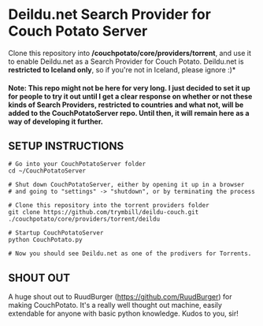 # Deildu.net Search Provider for Couch Potato Server

Clone this repository into **/couchpotato/core/providers/torrent**, and use it 
to enable Deildu.net as a Search Provider for Couch Potato. Deildu.net is 
**restricted to Iceland only**, so if you're not in Iceland, please ignore :)*

#### Note: This repo might not be here for very long. I just decided to set it up for people to try it out until I get a clear response on whether or not these kinds of Search Providers, restricted to countries and what not, will be added to the CouchPotatoServer repo. Until then, it will remain here as a way of developing it further.

SETUP INSTRUCTIONS
---

```
# Go into your CouchPotatoServer folder
cd ~/CouchPotatoServer

# Shut down CouchPotatoServer, either by opening it up in a browser 
# and going to "settings" -> "shutdown", or by terminating the process

# Clone this repository into the torrent providers folder
git clone https://github.com/trymbill/deildu-couch.git ./couchpotato/core/providers/torrent/deildu

# Startup CouchPotatoServer
python CouchPotato.py

# Now you should see Deildu.net as one of the prodivers for Torrents.
```

SHOUT OUT
---

A huge shout out to RuudBurger (https://github.com/RuudBurger) for making CouchPotato. 
It's a really well thought out machine, easily extendable for anyone with basic python 
knowledge. Kudos to you, sir!
